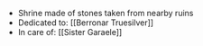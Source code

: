 - Shrine made of stones taken from nearby ruins
- Dedicated to: [[Berronar Truesilver]]
- In care of: [[Sister Garaele]]
